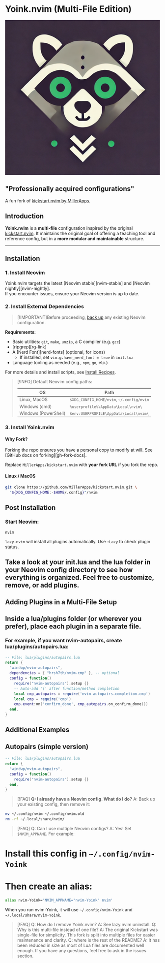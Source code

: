 # Yoink.nvim (Multi-File Edition)
![Yoink](Yoink.nvim.png)
## "Professionally acquired configurations"

A fun fork of [kickstart.nvim by MillerApps](https://github.com/MillerApps/kickstart.nvim).

## Introduction

**Yoink.nvim** is a **multi-file** configuration inspired by the original [kickstart.nvim](https://github.com/MillerApps/kickstart.nvim). It maintains the original goal of offering a teaching tool and reference config, but in a **more modular and maintainable** structure.

---

## Installation

### 1. Install Neovim

Yoink.nvim targets the latest [Neovim stable][nvim-stable] and [Neovim nightly][nvim-nightly].  
If you encounter issues, ensure your Neovim version is up to date.

### 2. Install External Dependencies

> [!IMPORTANT]Before proceeding, 
> [back up](#faq) any existing Neovim configuration.

**Requirements:**
- Basic utilities: `git`, `make`, `unzip`, a C compiler (e.g. `gcc`)
- [ripgrep][rg-link]
- A [Nerd Font][nerd-fonts] (optional, for icons)  
  - If installed, set `vim.g.have_nerd_font = true` in `init.lua`
- Language tooling as needed (e.g., `npm`, `go`, etc.)

For more details and install scripts, see [Install Recipes](#install-recipes).

> [!INFO] Default Neovim config paths:
>
> | OS                     | Path                                          |
> |------------------------|-----------------------------------------------|
> | Linux, MacOS          | `$XDG_CONFIG_HOME/nvim`, `~/.config/nvim`      |
> | Windows (cmd)         | `%userprofile%\AppData\Local\nvim\`            |
> | Windows (PowerShell)  | `$env:USERPROFILE\AppData\Local\nvim\`         |

### 3. Install Yoink.nvim

#### Why Fork?
Forking the repo ensures you have a personal copy to modify at will. See [GitHub docs on forking][gh-fork-docs].

Replace `MillerApps/kickstart.nvim` with **your fork URL** if you fork the repo.

#### Linux / MacOS

```bash
git clone https://github.com/MillerApps/kickstart.nvim.git \
  "${XDG_CONFIG_HOME:-$HOME/.config}"/nvim
``````

## Post Installation
### Start Neovim:

```
nvim

```

`lazy.nvim` will install all plugins automatically. Use `:Lazy` to check plugin status.

## Take a look at your init.lua and the lua folder in your Neovim config directory to see how everything is organized. Feel free to customize, remove, or add plugins.

## Adding Plugins in a Multi-File Setup

## Inside a lua/plugins folder (or wherever you prefer), place each plugin in a separate file.

### For example, if you want nvim-autopairs, create lua/plugins/autopairs.lua:
```lua
-- File: lua/plugins/autopairs.lua
return {
  "windwp/nvim-autopairs",
  dependencies = { "hrsh7th/nvim-cmp" }, -- optional
  config = function()
    require("nvim-autopairs").setup {}
    -- Auto-add '(' after function/method completion
    local cmp_autopairs = require('nvim-autopairs.completion.cmp')
    local cmp = require('cmp')
    cmp.event:on('confirm_done', cmp_autopairs.on_confirm_done())
  end,
}
```

## Additional Examples

## Autopairs (simple version)
```lua
-- File: lua/plugins/autopairs.lua
return {
  "windwp/nvim-autopairs",
  config = function()
    require("nvim-autopairs").setup {}
  end,
}
```

> [!FAQ]
> **Q: I already have a Neovim config. What do I do?**
> A: Back up your existing config, then remove it:

```sh 
mv ~/.config/nvim ~/.config/nvim.old
rm -rf ~/.local/share/nvim/
``````
> [!FAQ]
> Q: Can I use multiple Neovim configs?
> A: Yes! Set `$NVIM_APPNAME`. For example:

# Install this config in `~/.config/nvim-Yoink`
# Then create an alias:

```sh 
alias nvim-Yoink='NVIM_APPNAME="nvim-Yoink" nvim'
```
When you run nvim-Yoink, it will use `~/.config/nvim-Yoink` and `~/.local/share/nvim-Yoink`.

> [!FAQ]
> Q: How do I remove Yoink.nvim?
> A: See lazy.nvim uninstall.
> Q: Why is this multi-file instead of one file?
> A: The original Kickstart was single-file for simplicity. This fork is split into multiple files for easier maintenance and clarity.
> Q: where is the rest of the README?
> A: It has been reduced in size as most of Lua files are documented well enough. If you have any questions, feel free to ask in the issues section.



